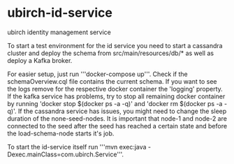# ubirch-id-service
ubirch identity management service


To start a test environment for the id service you need to start a cassandra cluster and deploy the schema from
src/main/resources/db/* as well as deploy a Kafka broker.

For easier setup, just run '''docker-compose up'''. Check if the schemaOverview.cql file contains the current schema.
If you want to see the logs remove for the respective docker container the 'logging' property. If the kafka service 
has problems, try to stop all remaining docker container by running 'docker stop $(docker ps -a -q)' and 
'docker rm $(docker ps -a -q)'.
If the cassandra service has issues, you might need to change the sleep duration of the none-seed-nodes. It is important
that node-1 and node-2 are connected to the seed after the seed has reached a certain state and before the load-schema-node
starts it's job.                                                

To start the id-service itself run '''mvn exec:java -Dexec.mainClass=com.ubirch.Service'''.